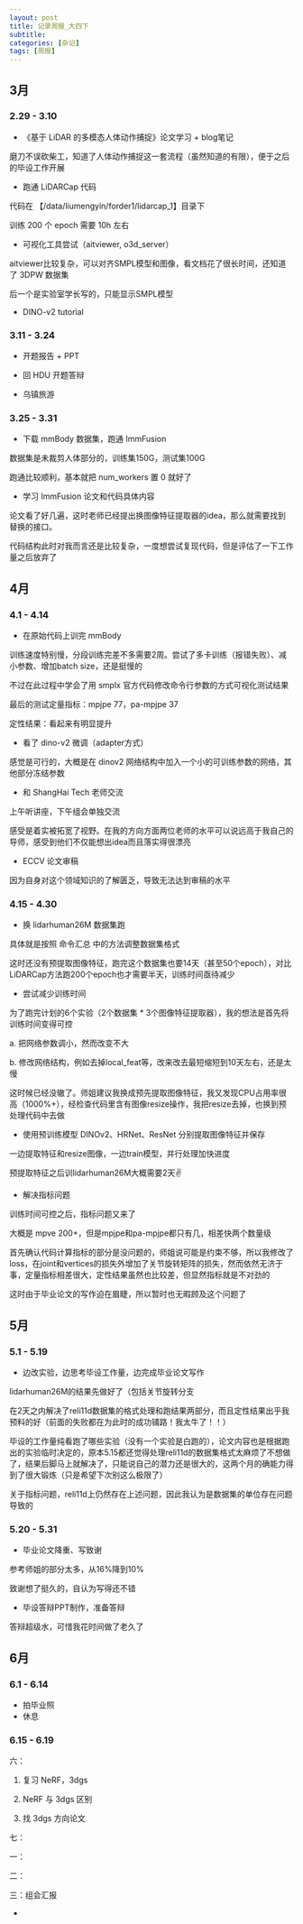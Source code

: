 ```yaml
---
layout: post
title: 记录周报_大四下
subtitle: 
categories: [杂记]
tags: [周报]
---
```


## 3月

### 2.29 - 3.10

- 《基于 LiDAR 的多模态人体动作捕捉》论文学习 + blog笔记

磨刀不误砍柴工，知道了人体动作捕捉这一套流程（虽然知道的有限），便于之后的毕设工作开展

- 跑通 LiDARCap 代码

代码在 【/data/liumengyin/forder1/lidarcap_1】目录下

训练 200 个 epoch 需要 10h 左右

- 可视化工具尝试（aitviewer, o3d_server）

aitviewer比较复杂，可以对齐SMPL模型和图像，看文档花了很长时间，还知道了 3DPW 数据集

后一个是实验室学长写的，只能显示SMPL模型

- DINO-v2 tutorial

### 3.11 - 3.24

- 开题报告 + PPT

- 回 HDU 开题答辩

- 乌镇旅游

### 3.25 - 3.31

- 下载 mmBody 数据集，跑通 ImmFusion

数据集是未裁剪人体部分的，训练集150G，测试集100G

跑通比较顺利，基本就把 num_workers 置 0 就好了

- 学习 ImmFusion 论文和代码具体内容

论文看了好几遍，这时老师已经提出换图像特征提取器的idea，那么就需要找到替换的接口。

代码结构此时对我而言还是比较复杂，一度想尝试复现代码，但是评估了一下工作量之后放弃了

## 4月

### 4.1 - 4.14

- 在原始代码上训完 mmBody

训练速度特别慢，分段训练完差不多需要2周。尝试了多卡训练（报错失败）、减小参数、增加batch size，还是挺慢的

不过在此过程中学会了用 smplx 官方代码修改命令行参数的方式可视化测试结果

最后的测试定量指标：mpjpe 77，pa-mpjpe 37

定性结果：看起来有明显提升

- 看了 dino-v2 微调（adapter方式）

感觉是可行的，大概是在 dinov2 网络结构中加入一个小的可训练参数的网络，其他部分冻结参数

- 和 ShangHai Tech 老师交流

上午听讲座，下午组会单独交流

感受是着实被拓宽了视野。在我的方向方面两位老师的水平可以说远高于我自己的导师，感受到他们不仅能想出idea而且落实得很漂亮

- ECCV 论文审稿

因为自身对这个领域知识的了解匮乏，导致无法达到审稿的水平

### 4.15 - 4.30

- 换 lidarhuman26M 数据集跑

具体就是按照 命令汇总 中的方法调整数据集格式

这时还没有预提取图像特征，跑完这个数据集也要14天（甚至50个epoch），对比LiDARCap方法跑200个epoch也才需要半天，训练时间亟待减少

- 尝试减少训练时间

为了跑完计划的6个实验（2个数据集 * 3个图像特征提取器），我的想法是首先将训练时间变得可控

a. 把网络参数调小，然而改变不大

b. 修改网络结构，例如去掉local_feat等，改来改去最短缩短到10天左右，还是太慢

这时候已经没辙了。师姐建议我换成预先提取图像特征，我又发现CPU占用率很高（1000%+），经检查代码里含有图像resize操作，我把resize去掉，也换到预处理代码中去做

- 使用预训练模型 DINOv2、HRNet、ResNet 分别提取图像特征并保存

一边提取特征和resize图像，一边train模型，并行处理加快进度

预提取特征之后训lidarhuman26M大概需要2天✌

- 解决指标问题

训练时间可控之后，指标问题又来了

大概是 mpve 200+，但是mpjpe和pa-mpjpe都只有几，相差快两个数量级

首先确认代码计算指标的部分是没问题的，师姐说可能是约束不够，所以我修改了loss，在joint和vertices的损失外增加了关节旋转矩阵的损失，然而依然无济于事，定量指标相差很大，定性结果虽然也比较差，但显然指标就是不对劲的

这时由于毕业论文的写作迫在眉睫，所以暂时也无暇顾及这个问题了

## 5月

### 5.1 - 5.19

- 边改实验，边思考毕设工作量，边完成毕业论文写作

lidarhuman26M的结果先做好了（包括关节旋转分支

在2天之内解决了reli11d数据集的格式处理和跑结果两部分，而且定性结果出乎我预料的好（前面的失败都在为此时的成功铺路！我太牛了！！）

毕设的工作量纯看跑了哪些实验（没有一个实验是白跑的），论文内容也是根据跑出的实验临时决定的，原本5.15都还觉得处理reli11d的数据集格式太麻烦了不想做了，结果后脚马上就解决了，只能说自己的潜力还是很大的，这两个月的确能力得到了很大锻炼（只是希望下次别这么极限了）

关于指标问题，reli11d上仍然存在上述问题，因此我认为是数据集的单位存在问题导致的

### 5.20 - 5.31

- 毕业论文降重、写致谢

参考师姐的部分太多，从16%降到10%

致谢想了挺久的，自认为写得还不错

- 毕设答辩PPT制作，准备答辩

答辩超级水，可惜我花时间做了老久了

## 6月

### 6.1 - 6.14

- 拍毕业照
- 休息

### 6.15 - 6.19

六：

1. 复习 NeRF，3dgs 

2. NeRF 与 3dgs 区别

3. 找 3dgs 方向论文

七：

一：

二：

三：组会汇报

- 